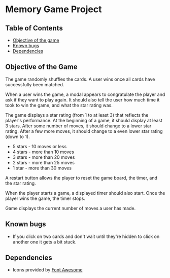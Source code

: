 # Memory Game Project

## Table of Contents

* [Objective of the game](#instructions)
* [Known bugs](#known-bugs)
* [Dependencies](#dependencies)

## Objective of the Game

The game randomly shuffles the cards. A user wins once all cards have successfully been matched.

When a user wins the game, a modal appears to congratulate the player and ask if they want to play again. It should also tell the user how much time it took to win the game, and what the star rating was.

The game displays a star rating (from 1 to at least 3) that reflects the player's performance. At the beginning of a game, it should display at least 3 stars. After some number of moves, it should change to a lower star rating. After a few more moves, it should change to a even lower star rating (down to 1).
 
 *  5 stars - 10 moves or less
 *  4 stars - more than 10 moves
 *  3 stars - more than 20 moves
 *  2 stars - more than 25 moves
 *  1 star  - more than 30 moves

A restart button allows the player to reset the game board, the timer, and the star rating.

When the player starts a game, a displayed timer should also start. Once the player wins the game, the timer stops.

Game displays the current number of moves a user has made.

## Known bugs

* If you click on two cards and don't wait until they're hidden to click on another one it gets a bit stuck.

## Dependencies

* Icons provided by [Font Awesome](http://www.fontawesome.com)
